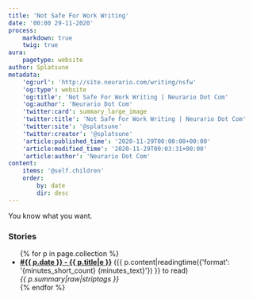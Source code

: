 ```yaml
---
title: 'Not Safe For Work Writing'
date: '00:00 29-11-2020'
process:
    markdown: true
    twig: true
aura:
    pagetype: website
author: Splatsune
metadata:
    'og:url': 'http://site.neurario.com/writing/nsfw'
    'og:type': website
    'og:title': 'Not Safe For Work Writing | Neurario Dot Com'
    'og:author': 'Neurario Dot Com'
    'twitter:card': summary_large_image
    'twitter:title': 'Not Safe For Work Writing | Neurario Dot Com'
    'twitter:site': '@splatsune'
    'twitter:creator': '@splatsune'
    'article:published_time': '2020-11-29T00:00:00+00:00'
    'article:modified_time': '2020-11-29T00:03:31+00:00'
    'article:author': 'Neurario Dot Com'
content:
    items: '@self.children'
    order:
        by: date
        dir: desc
---
```


You know what you want.

### Stories

<ul>
{% for p in page.collection %}
    <li><strong><a href="{{ p.url|e }}">#{{ p.date }} - {{ p.title|e }}</a></strong>
        ({{ p.content|readingtime({'format': '{minutes_short_count} {minutes_text}'}) }} to read)<br />
        <em>{{ p.summary|raw|striptags }}</em>
    </li>
{% endfor %}
</ul>